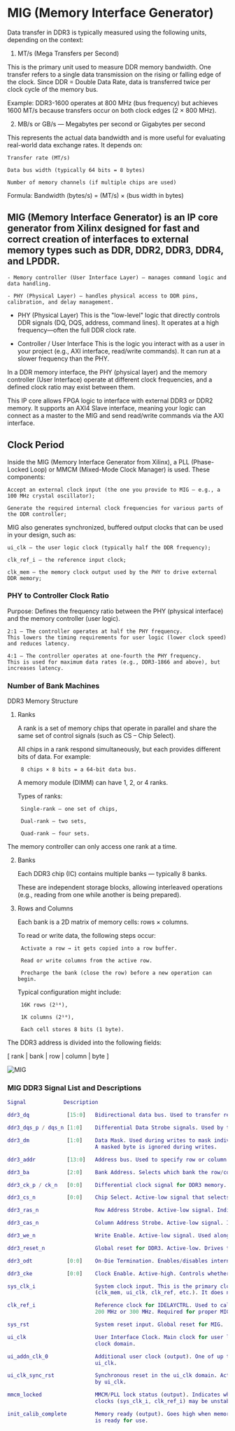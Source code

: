 # MIG (Memory Interface Generator)

Data transfer in DDR3 is typically measured using the following units, depending on the context:

1. MT/s (Mega Transfers per Second)

This is the primary unit used to measure DDR memory bandwidth.
One transfer refers to a single data transmission on the rising or falling edge of the clock.
Since DDR = Double Data Rate, data is transferred twice per clock cycle of the memory bus.

Example:
DDR3-1600 operates at 800 MHz (bus frequency) but achieves 1600 MT/s because transfers occur on both clock edges (2 × 800 MHz).

2. MB/s or GB/s — Megabytes per second or Gigabytes per second

This represents the actual data bandwidth and is more useful for evaluating real-world data exchange rates.
It depends on:

    Transfer rate (MT/s)

    Data bus width (typically 64 bits = 8 bytes)

    Number of memory channels (if multiple chips are used)

Formula:
Bandwidth (bytes/s) = (MT/s) × (bus width in bytes)

## MIG (Memory Interface Generator) is an IP core generator from Xilinx designed for fast and correct creation of interfaces to external memory types such as DDR, DDR2, DDR3, DDR4, and LPDDR.

    - Memory controller (User Interface Layer) — manages command logic and data handling.

    - PHY (Physical Layer) — handles physical access to DDR pins, calibration, and delay management.

- PHY (Physical Layer)
This is the "low-level" logic that directly controls DDR signals (DQ, DQS, address, command lines). It operates at a high frequency—often the full DDR clock rate.

- Controller / User Interface
This is the logic you interact with as a user in your project (e.g., AXI interface, read/write commands). It can run at a slower frequency than the PHY.

In a DDR memory interface, the PHY (physical layer) and the memory controller (User Interface) operate at different clock frequencies, and a defined clock ratio may exist between them.

This IP core allows FPGA logic to interface with external DDR3 or DDR2 memory.
It supports an AXI4 Slave interface, meaning your logic can connect as a master to the MIG and send read/write commands via the AXI interface.

## Clock Period 

Inside the MIG (Memory Interface Generator from Xilinx), a PLL (Phase-Locked Loop) or MMCM (Mixed-Mode Clock Manager) is used. These components:

    Accept an external clock input (the one you provide to MIG — e.g., a 100 MHz crystal oscillator);

    Generate the required internal clock frequencies for various parts of the DDR controller;

MIG also generates synchronized, buffered output clocks that can be used in your design, such as:

    ui_clk — the user logic clock (typically half the DDR frequency);

    clk_ref_i — the reference input clock;

    clk_mem — the memory clock output used by the PHY to drive external DDR memory;

### PHY to Controller Clock Ratio

Purpose: Defines the frequency ratio between the PHY (physical interface) and the memory controller (user logic).

    2:1 — The controller operates at half the PHY frequency.
    This lowers the timing requirements for user logic (lower clock speed) and reduces latency.

    4:1 — The controller operates at one-fourth the PHY frequency.
    This is used for maximum data rates (e.g., DDR3-1866 and above), but increases latency.

### Number of Bank Machines

DDR3 Memory Structure
1. Ranks

    A rank is a set of memory chips that operate in parallel and share the same set of control signals (such as CS – Chip Select).

    All chips in a rank respond simultaneously, but each provides different bits of data. For example:

        8 chips × 8 bits = a 64-bit data bus.

    A memory module (DIMM) can have 1, 2, or 4 ranks.

    Types of ranks:

        Single-rank – one set of chips,

        Dual-rank – two sets,

        Quad-rank – four sets.

The memory controller can only access one rank at a time.

2. Banks

    Each DDR3 chip (IC) contains multiple banks — typically 8 banks.

    These are independent storage blocks, allowing interleaved operations (e.g., reading from one while another is being prepared).

3. Rows and Columns

    Each bank is a 2D matrix of memory cells: rows × columns.

    To read or write data, the following steps occur:

        Activate a row → it gets copied into a row buffer.

        Read or write columns from the active row.

        Precharge the bank (close the row) before a new operation can begin.

    Typical configuration might include:

        16K rows (2¹⁴),

        1K columns (2¹⁰),

        Each cell stores 8 bits (1 byte).

The DDR3 address is divided into the following fields:

[ rank | bank | row | column | byte ]

![MIG](mig.png)

### MIG DDR3 Signal List and Descriptions

```m
Signal            Description

ddr3_dq            [15:0]	Bidirectional data bus. Used to transfer read and write data. For x16 DDR3 chips → ddr3_dq [15:0] → 16 data lines.

ddr3_dqs_p / dqs_n [1:0]	Differential Data Strobe signals. Used by the memory to synchronize data transfers on the dq bus.

ddr3_dm            [1:0]	Data Mask. Used during writes to mask individual bytes. One dm per byte. Since ddr3_dq [15:0] is 2 bytes, there are 2 dm lines. 
                            A masked byte is ignored during writes.

ddr3_addr          [13:0]	Address bus. Used to specify row or column addresses depending on the command.

ddr3_ba            [2:0]	Bank Address. Selects which bank the row/column address applies to. Typically 3 bits.

ddr3_ck_p / ck_n   [0:0]	Differential clock signal for DDR3 memory. Drives the memory’s primary clock.

ddr3_cs_n          [0:0]	Chip Select. Active-low signal that selects the DDR3 memory chip.

ddr3_ras_n	                Row Address Strobe. Active-low signal. Indicates that the address bus contains a row address.

ddr3_cas_n	                Column Address Strobe. Active-low signal. Indicates that the address bus contains a column address.

ddr3_we_n	                Write Enable. Active-low signal. Used along with ras_n and cas_n to define memory commands.

ddr3_reset_n	            Global reset for DDR3. Active-low. Drives the memory into reset when held low.

ddr3_odt	       [0:0]    On-Die Termination. Enables/disables internal termination resistors inside the DDR3 chip.

ddr3_cke	       [0:0]    Clock Enable. Active-high. Controls whether the DDR3 chip is in active or power-down mode.

sys_clk_i                   System clock input. This is the primary clock input to the MIG IP. Used internally by MMCM/PLL to generate all necessary clocks 
                            (clk_mem, ui_clk, clk_ref, etc.). It does not directly clock the DDR3 memory.

clk_ref_i                   Reference clock for IDELAYCTRL. Used to calibrate delay elements (IDELAY) for timing adjustment on input/output lines. Typical values:  
                            200 MHz or 300 MHz. Required for proper MIG calibration.

sys_rst                     System reset input. Global reset for MIG.

ui_clk                      User Interface Clock. Main clock for user logic. Generated by MIG. All AXI or native user logic connected to MIG must operate in this  
                            clock domain.

ui_addn_clk_0               Additional user clock (output). One of up to 6 additional user clocks (ui_addn_clk_0 to ui_addn_clk_5) generated from the same MMCM as 
                            ui_clk.

ui_clk_sync_rst             Synchronous reset in the ui_clk domain. Active-high. Asserted until MIG finishes calibration. Should be used to reset user logic driven 
                            by ui_clk.

mmcm_locked                 MMCM/PLL lock status (output). Indicates whether the internal MMCM/PLL has locked to the input clocks. If mmcm_locked == 0, the input  
                            clocks (sys_clk_i, clk_ref_i) may be unstable or incorrectly configured.

init_calib_complete         Memory ready (output). Goes high when memory initialization and calibration are successfully completed. At this point, the DDR3 memory 
                            is ready for use.
```
